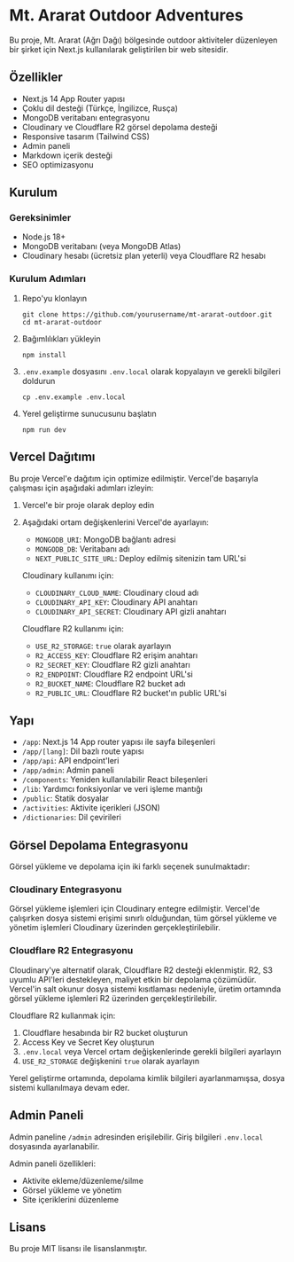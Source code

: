 # Mt. Ararat Outdoor Adventures

Bu proje, Mt. Ararat (Ağrı Dağı) bölgesinde outdoor aktiviteler düzenleyen bir şirket için Next.js kullanılarak geliştirilen bir web sitesidir.

## Özellikler

- Next.js 14 App Router yapısı
- Çoklu dil desteği (Türkçe, İngilizce, Rusça)
- MongoDB veritabanı entegrasyonu
- Cloudinary ve Cloudflare R2 görsel depolama desteği
- Responsive tasarım (Tailwind CSS)
- Admin paneli
- Markdown içerik desteği
- SEO optimizasyonu

## Kurulum

### Gereksinimler

- Node.js 18+
- MongoDB veritabanı (veya MongoDB Atlas)
- Cloudinary hesabı (ücretsiz plan yeterli) veya Cloudflare R2 hesabı

### Kurulum Adımları

1. Repo'yu klonlayın

   ```
   git clone https://github.com/yourusername/mt-ararat-outdoor.git
   cd mt-ararat-outdoor
   ```

2. Bağımlılıkları yükleyin

   ```
   npm install
   ```

3. `.env.example` dosyasını `.env.local` olarak kopyalayın ve gerekli bilgileri doldurun

   ```
   cp .env.example .env.local
   ```

4. Yerel geliştirme sunucusunu başlatın
   ```
   npm run dev
   ```

## Vercel Dağıtımı

Bu proje Vercel'e dağıtım için optimize edilmiştir. Vercel'de başarıyla çalışması için aşağıdaki adımları izleyin:

1. Vercel'e bir proje olarak deploy edin
2. Aşağıdaki ortam değişkenlerini Vercel'de ayarlayın:

   - `MONGODB_URI`: MongoDB bağlantı adresi
   - `MONGODB_DB`: Veritabanı adı
   - `NEXT_PUBLIC_SITE_URL`: Deploy edilmiş sitenizin tam URL'si

   Cloudinary kullanımı için:

   - `CLOUDINARY_CLOUD_NAME`: Cloudinary cloud adı
   - `CLOUDINARY_API_KEY`: Cloudinary API anahtarı
   - `CLOUDINARY_API_SECRET`: Cloudinary API gizli anahtarı

   Cloudflare R2 kullanımı için:

   - `USE_R2_STORAGE`: `true` olarak ayarlayın
   - `R2_ACCESS_KEY`: Cloudflare R2 erişim anahtarı
   - `R2_SECRET_KEY`: Cloudflare R2 gizli anahtarı
   - `R2_ENDPOINT`: Cloudflare R2 endpoint URL'si
   - `R2_BUCKET_NAME`: Cloudflare R2 bucket adı
   - `R2_PUBLIC_URL`: Cloudflare R2 bucket'ın public URL'si

## Yapı

- `/app`: Next.js 14 App router yapısı ile sayfa bileşenleri
- `/app/[lang]`: Dil bazlı route yapısı
- `/app/api`: API endpoint'leri
- `/app/admin`: Admin paneli
- `/components`: Yeniden kullanılabilir React bileşenleri
- `/lib`: Yardımcı fonksiyonlar ve veri işleme mantığı
- `/public`: Statik dosyalar
- `/activities`: Aktivite içerikleri (JSON)
- `/dictionaries`: Dil çevirileri

## Görsel Depolama Entegrasyonu

Görsel yükleme ve depolama için iki farklı seçenek sunulmaktadır:

### Cloudinary Entegrasyonu

Görsel yükleme işlemleri için Cloudinary entegre edilmiştir. Vercel'de çalışırken dosya sistemi erişimi sınırlı olduğundan, tüm görsel yükleme ve yönetim işlemleri Cloudinary üzerinden gerçekleştirilebilir.

### Cloudflare R2 Entegrasyonu

Cloudinary'ye alternatif olarak, Cloudflare R2 desteği eklenmiştir. R2, S3 uyumlu API'leri destekleyen, maliyet etkin bir depolama çözümüdür. Vercel'in salt okunur dosya sistemi kısıtlaması nedeniyle, üretim ortamında görsel yükleme işlemleri R2 üzerinden gerçekleştirilebilir.

Cloudflare R2 kullanmak için:

1. Cloudflare hesabında bir R2 bucket oluşturun
2. Access Key ve Secret Key oluşturun
3. `.env.local` veya Vercel ortam değişkenlerinde gerekli bilgileri ayarlayın
4. `USE_R2_STORAGE` değişkenini `true` olarak ayarlayın

Yerel geliştirme ortamında, depolama kimlik bilgileri ayarlanmamışsa, dosya sistemi kullanılmaya devam eder.

## Admin Paneli

Admin paneline `/admin` adresinden erişilebilir. Giriş bilgileri `.env.local` dosyasında ayarlanabilir.

Admin paneli özellikleri:

- Aktivite ekleme/düzenleme/silme
- Görsel yükleme ve yönetim
- Site içeriklerini düzenleme

## Lisans

Bu proje MIT lisansı ile lisanslanmıştır.
